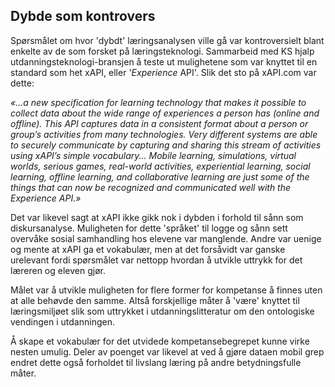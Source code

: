 
## Dybde som kontrovers

Spørsmålet om hvor 'dybdt' læringsanalysen ville gå var kontroversielt blant enkelte av de som forsket på læringsteknologi. Sammarbeid med KS hjalp utdanningsteknologi-bransjen å teste ut mulighetene som var knyttet til en standard som het xAPI, eller '*Experience* API'. Slik det sto på xAPI.com var dette:

*«...a new specification for learning technology that makes it possible to collect data about the wide range of experiences a person has (online and offline). This API captures data in a consistent format about a person or group’s activities from many technologies. Very different systems are able to securely communicate by capturing and sharing this stream of activities using xAPI’s simple vocabulary... Mobile learning, simulations, virtual worlds, serious games, real-world activities, experiential learning, social learning, offline learning, and collaborative learning are just some of the things that can now be recognized and communicated well with the Experience API.»*

Det var likevel sagt at xAPI ikke gikk nok i dybden i forhold til sånn som diskursanalyse. Muligheten for dette 'språket' til logge og sånn sett overvåke sosial samhandling hos elevene var manglende. Andre var uenige og mente at xAPI ga et vokabulær, men at det forsåvidt var ganske urelevant fordi spørsmålet var nettopp hvordan å utvikle uttrykk for det læreren og eleven gjør.


Målet var å utvikle muligheten for flere former for kompetanse å finnes uten at alle behøvde den samme. Altså forskjellige måter å 'være' knyttet til læringsmiljøet slik som uttrykket i utdanningslitteratur om den ontologiske vendingen i utdanningen.

Å skape et vokabulær for det utvidede kompetansebegrepet kunne virke nesten umulig. Deler av poenget var likevel at ved å gjøre dataen mobil grep endret dette også forholdet til livslang læring på andre betydningsfulle måter. 
